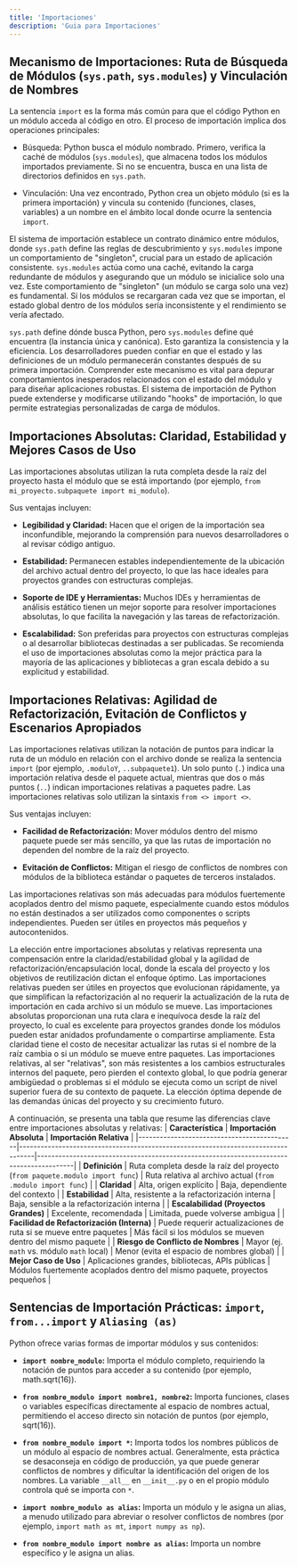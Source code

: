 ```yaml
---
title: 'Importaciones'
description: 'Guia para Importaciones'
---
```


## Mecanismo de Importaciones: Ruta de Búsqueda de Módulos (`sys.path`, `sys.modules`) y Vinculación de Nombres
La sentencia `import` es la forma más común para que el código Python en un módulo acceda al código en otro. El proceso de importación implica dos operaciones principales:   

- Búsqueda: Python busca el módulo nombrado. Primero, verifica la caché de módulos (`sys.modules`), que almacena todos los módulos importados previamente. Si no se encuentra, busca en una lista de directorios definidos en `sys.path`.   

- Vinculación: Una vez encontrado, Python crea un objeto módulo (si es la primera importación) y vincula su contenido (funciones, clases, variables) a un nombre en el ámbito local donde ocurre la sentencia `import`.   

El sistema de importación establece un contrato dinámico entre módulos, donde `sys.path` define las reglas de descubrimiento y `sys.modules` impone un comportamiento de "singleton", crucial para un estado de aplicación consistente. `sys.modules` actúa como una caché, evitando la carga redundante de módulos y asegurando que un módulo se inicialice solo una vez. Este comportamiento de "singleton" (un módulo se carga solo una vez) es fundamental. Si los módulos se recargaran cada vez que se importan, el estado global dentro de los módulos sería inconsistente y el rendimiento se vería afectado.    

`sys.path` define dónde busca Python, pero `sys.modules` define qué encuentra (la instancia única y canónica). Esto garantiza la consistencia y la eficiencia. Los desarrolladores pueden confiar en que el estado y las definiciones de un módulo permanecerán constantes después de su primera importación. Comprender este mecanismo es vital para depurar comportamientos inesperados relacionados con el estado del módulo y para diseñar aplicaciones robustas. El sistema de importación de Python puede extenderse y modificarse utilizando "hooks" de importación, lo que permite estrategias personalizadas de carga de módulos.   

## Importaciones Absolutas: Claridad, Estabilidad y Mejores Casos de Uso
Las importaciones absolutas utilizan la ruta completa desde la raíz del proyecto hasta el módulo que se está importando (por ejemplo, `from mi_proyecto.subpaquete import mi_modulo`).   

Sus ventajas incluyen:

- **Legibilidad y Claridad:** Hacen que el origen de la importación sea inconfundible, mejorando la comprensión para nuevos desarrolladores o al revisar código antiguo.   

- **Estabilidad:** Permanecen estables independientemente de la ubicación del archivo actual dentro del proyecto, lo que las hace ideales para proyectos grandes con estructuras complejas.   

- **Soporte de IDE y Herramientas:** Muchos IDEs y herramientas de análisis estático tienen un mejor soporte para resolver importaciones absolutas, lo que facilita la navegación y las tareas de refactorización.   

- **Escalabilidad:** Son preferidas para proyectos con estructuras complejas o al desarrollar bibliotecas destinadas a ser publicadas. Se recomienda el uso de importaciones absolutas como la mejor práctica para la mayoría de las aplicaciones y bibliotecas a gran escala debido a su explicitud y estabilidad.   

## Importaciones Relativas: Agilidad de Refactorización, Evitación de Conflictos y Escenarios Apropiados
Las importaciones relativas utilizan la notación de puntos para indicar la ruta de un módulo en relación con el archivo donde se realiza la sentencia `import` (por ejemplo, `.moduloY`, `..subpaquete1`). Un solo punto (`.`) indica una importación relativa desde el paquete actual, mientras que dos o más puntos (`..`) indican importaciones relativas a paquetes padre. Las importaciones relativas solo utilizan la sintaxis `from <> import <>`.   

Sus ventajas incluyen:

- **Facilidad de Refactorización:** Mover módulos dentro del mismo paquete puede ser más sencillo, ya que las rutas de importación no dependen del nombre de la raíz del proyecto.   

- **Evitación de Conflictos:** Mitigan el riesgo de conflictos de nombres con módulos de la biblioteca estándar o paquetes de terceros instalados.   

Las importaciones relativas son más adecuadas para módulos fuertemente acoplados dentro del mismo paquete, especialmente cuando estos módulos no están destinados a ser utilizados como componentes o scripts independientes. Pueden ser útiles en proyectos más pequeños y autocontenidos.   

La elección entre importaciones absolutas y relativas representa una compensación entre la claridad/estabilidad global y la agilidad de refactorización/encapsulación local, donde la escala del proyecto y los objetivos de reutilización dictan el enfoque óptimo. Las importaciones relativas pueden ser útiles en proyectos que evolucionan rápidamente, ya que simplifican la refactorización al no requerir la actualización de la ruta de importación en cada archivo si un módulo se mueve. Las importaciones absolutas proporcionan una ruta clara e inequívoca desde la raíz del proyecto, lo cual es excelente para proyectos grandes donde los módulos pueden estar anidados profundamente o compartirse ampliamente. Esta claridad tiene el costo de necesitar actualizar las rutas si el nombre de la raíz cambia o si un módulo se mueve entre paquetes. Las importaciones relativas, al ser "relativas", son más resistentes a los cambios estructurales internos del paquete, pero pierden el contexto global, lo que podría generar ambigüedad o problemas si el módulo se ejecuta como un script de nivel superior fuera de su contexto de paquete. La elección óptima depende de las demandas únicas del proyecto y su crecimiento futuro.   

A continuación, se presenta una tabla que resume las diferencias clave entre importaciones absolutas y relativas:
| **Característica**                         | **Importación Absoluta**                                                       | **Importación Relativa**                                                              |
|--------------------------------------------|----------------------------------------------------------------------------------|----------------------------------------------------------------------------------------|
| **Definición**                              | Ruta completa desde la raíz del proyecto (`from paquete.modulo import func`)    | Ruta relativa al archivo actual (`from .modulo import func`)                          |
| **Claridad**                                | Alta, origen explícito                                                          | Baja, dependiente del contexto                                                        |
| **Estabilidad**                             | Alta, resistente a la refactorización interna                                   | Baja, sensible a la refactorización interna                                           |
| **Escalabilidad (Proyectos Grandes)**       | Excelente, recomendada                                                          | Limitada, puede volverse ambigua                                                      |
| **Facilidad de Refactorización (Interna)** | Puede requerir actualizaciones de ruta si se mueve entre paquetes               | Más fácil si los módulos se mueven dentro del mismo paquete                          |
| **Riesgo de Conflicto de Nombres**          | Mayor (ej. `math` vs. módulo `math` local)                                      | Menor (evita el espacio de nombres global)                                            |
| **Mejor Caso de Uso**                       | Aplicaciones grandes, bibliotecas, APIs públicas                                | Módulos fuertemente acoplados dentro del mismo paquete, proyectos pequeños            |

## Sentencias de Importación Prácticas: `import`, `from...import` y `Aliasing (as)`
Python ofrece varias formas de importar módulos y sus contenidos:

- **`import nombre_modulo`:** Importa el módulo completo, requiriendo la notación de puntos para acceder a su contenido (por ejemplo, math.sqrt(16)).   

- **`from nombre_modulo import nombre1, nombre2`:** Importa funciones, clases o variables específicas directamente al espacio de nombres actual, permitiendo el acceso directo sin notación de puntos (por ejemplo, sqrt(16)).   

- **`from nombre_modulo import *`:** Importa todos los nombres públicos de un módulo al espacio de nombres actual. Generalmente, esta práctica se desaconseja en código de producción, ya que puede generar conflictos de nombres y dificultar la identificación del origen de los nombres. La variable `__all__` en `__init__.py` o en el propio módulo controla qué se importa con `*`.   

- **`import nombre_modulo as alias`:** Importa un módulo y le asigna un alias, a menudo utilizado para abreviar o resolver conflictos de nombres (por ejemplo, `import math as mt`, `import numpy as np`).   

- **`from nombre_modulo import nombre as alias`:** Importa un nombre específico y le asigna un alias.